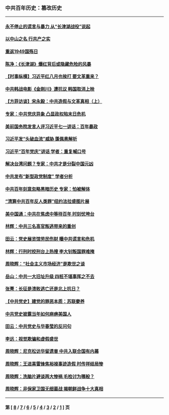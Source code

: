 ### 中共百年历史：篡改历史
---
#### [永不停止的谎言与暴力 从“长津湖战役”说起](../../pages/nf1176115/n13494094.md?12010430) 
#### [以中山之名 行共产之实](../../pages/nf1176115/n13346437.md?12010430) 
#### [重返1949国殇日](../../pages/nf1176115/n13346372.md?12010430) 
#### [陈净：《长津湖》爆红背后或隐藏危险的风暴](../../pages/nf1176115/n13314364.md?12010430) 
#### [【时事纵横】习近平红八月也挨打 要文革重来？](../../pages/nf1176115/n13231393.md?12010430) 
#### [中共韩战电影《金刚川》遭抗议 韩国取消上映](../../pages/nf1176115/n13219114.md?12010430) 
#### [【方菲访谈】宋永毅：中共造假与文革真相（上）](../../pages/nf1176115/n13200760.md?12010430) 
#### [专家：中共党庆异象 凸显政权陷末日危机](../../pages/nf1176115/n13067084.md?12010430) 
#### [美前国务院发言人评习近平七一讲话：百年暴政](../../pages/nf1176115/n13066986.md?12010430) 
#### [习近平发“头破血流”威胁 蓬佩奥解析](../../pages/nf1176115/n13063604.md?12010430) 
#### [习近平“百年党庆”讲话 学者：重复喊口号](../../pages/nf1176115/n13061411.md?12010430) 
#### [解决台湾问题？专家：中共才是分裂中国元凶](../../pages/nf1176115/n13060811.md?12010430) 
#### [中共发布“新型政党制度” 学者分析](../../pages/nf1176115/n13056354.md?12010430) 
#### [中共百年刻意忽略黑暗历史 专家：怕被解体](../../pages/nf1176115/n13056056.md?12010430) 
#### [“清算中共百年反人类罪”纽约法拉盛图片展](../../pages/nf1176115/n13052220.md?12010430) 
#### [美中国通：中共在焦虑中等待百年 时刻忧垮台](../../pages/nf1176115/n13048820.md?12010430) 
#### [林辉：中共三名高官叛逃带来的重创](../../pages/nf1176115/n13035206.md?12010430) 
#### [田云：党史展览馆劳民伤财 曝中共谎言和危机](../../pages/nf1176115/n13033900.md?12010430) 
#### [林辉：行刑时绞刑台上热搜 李大钊叛国罪难掩](../../pages/nf1176115/n13031965.md?12010430) 
#### [周晓辉：“社会主义市场经济”是欺世之谈](../../pages/nf1176115/n13024090.md?12010430) 
#### [岳山：中共一大旧址升级 四桩不堪事挥之不去](../../pages/nf1176115/n13021697.md?12010430) 
#### [张菁：长征是溃败逃亡还是北上抗日？](../../pages/nf1176115/n13020585.md?12010430) 
#### [【中共党史】建党的罪恶本质：苏联豢养](../../pages/nf1176115/n13011888.md?12010430) 
#### [中共党史披露当年如何麻痹美国人](../../pages/nf1176115/n12966400.md?12010430) 
#### [田云：中共党史与华春莹的反问句](../../pages/nf1176115/n12765178.md?12010430) 
#### [李远：视觉欺骗和虚假盛世](../../pages/nf1176115/n12993376.md?12010430) 
#### [周晓辉：尼克松访华留遗害 中共入联合国有内幕](../../pages/nf1176115/n12991422.md?12010430) 
#### [周晓辉：王进喜雷锋焦裕禄事迹造假 时传祥结局惨](../../pages/nf1176115/n12985497.md?12010430) 
#### [周晓辉：洗脑片避谈两大惨祸 毛检讨为哪般？](../../pages/nf1176115/n12971285.md?12010430) 
#### [周晓辉：非保家卫国无细菌战 揭朝鲜战争十大真相](../../pages/nf1176115/n12954161.md?12010430) 

---
#### 第 [ [8](./8.md?12010430) / [7](./7.md?12010430) / [6](./6.md?12010430) / [5](./5.md?12010430) / [4](./4.md?12010430) / [3](./3.md?12010430) / [2](./2.md?12010430) / [1](./1.md?12010430) ] 页
